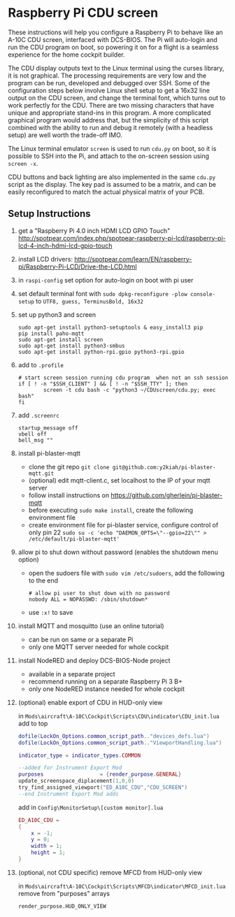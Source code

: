 # Raspberry Pi CDU screen

These instructions will help you configure a Raspberry Pi to behave like an A-10C CDU screen, interfaced with DCS-BIOS. The Pi will auto-login and run the CDU program on boot, so powering it on for a flight is a seamless experience for the home cockpit builder.

The CDU display outputs text to the Linux terminal using the curses library, it is not graphical. The processing requirements are very low and the program can be run, developed and debugged over SSH. Some of the configuration steps below involve Linux shell setup to get a 16x32 line output on the CDU screen, and change the terminal font, which turns out to work perfectly for the CDU. There are two missing characters that have unique and appropriate stand-ins in this program. A more complicated graphical program would address that, but the simplicity of this script combined with the ability to run and debug it remotely (with a headless setup) are well worth the trade-off IMO.

The Linux terminal emulator `screen` is used to run `cdu.py` on boot, so it is possible to SSH into the Pi, and attach to the on-screen session using `screen -x`.

CDU buttons and back lighting are also implemented in the same `cdu.py` script as the display. The key pad is assumed to be a matrix, and can be easily reconfigured to match the actual physical matrix of your PCB.

## Setup Instructions

1) get a "Raspberry Pi 4.0 inch HDMI LCD GPIO Touch"
	http://spotpear.com/index.php/spotpear-raspberry-pi-lcd/raspberry-pi-lcd-4-inch-hdmi-lcd-gpio-touch

2) install LCD drivers:
	http://spotpear.com/learn/EN/raspberry-pi/Raspberry-Pi-LCD/Drive-the-LCD.html

3) in `raspi-config` set option for auto-login on boot with pi user

4) set default terminal font with `sudo dpkg-reconfigure -plow console-setup` to `UTF8, guess, TerminusBold, 16x32`

5) set up python3 and screen
	```Shell
    sudo apt-get install python3-setuptools & easy_install3 pip
	pip install paho-mqtt
	sudo apt-get install screen
	sudo apt-get install python3-smbus
	sudo apt-get install python-rpi.gpio python3-rpi.gpio
    ```

6) add to `.profile`
	```Shell
	# start screen session running cdu program  when not an ssh session
	if [ ! -n "$SSH_CLIENT" ] && [ ! -n "$SSH_TTY" ]; then
			screen -t cdu bash -c "python3 ~/CDUscreen/cdu.py; exec bash"
	fi
	```
7) add `.screenrc`
	```Shell
	startup_message off
	vbell off
	bell_msg ""
	```

8) install pi-blaster-mqtt
	- clone the git repo
		`git clone git@github.com:y2kiah/pi-blaster-mqtt.git`
	- (optional) edit mqtt-client.c, set localhost to the IP of your mqtt server
	- follow install instructions on https://github.com/gherlein/pi-blaster-mqtt
	- before executing `sudo make install`, create the following environment file
	- create environment file for pi-blaster service, configure control of only pin 22
		`sudo su -c 'echo "DAEMON_OPTS=\"--gpio=22\"" > /etc/default/pi-blaster-mqtt'`

9) allow pi to shut down without password (enables the shutdown menu option)
	- open the sudoers file with `sudo vim /etc/sudoers`, add the following to the end
		```Shell
		# allow pi user to shut down with no password
		nobody ALL = NOPASSWD: /sbin/shutdown*
		```
	- use `:x!` to save

10) install MQTT and mosquitto (use an online tutorial)
	- can be run on same or a separate Pi
	- only one MQTT server needed for whole cockpit

11) install NodeRED and deploy DCS-BIOS-Node project
	- available in a separate project
	- recommend running on a separate Raspberry Pi 3 B+
	- only one NodeRED instance needed for whole cockpit

12) (optional) enable export of CDU in HUD-only view

	in `Mods\aircraft\A-10C\Cockpit\Scripts\CDU\indicator\CDU_init.lua` add to top

	```Lua
	dofile(LockOn_Options.common_script_path.."devices_defs.lua")
	dofile(LockOn_Options.common_script_path.."ViewportHandling.lua")	--added for Instrument Export Mod

	indicator_type = indicator_types.COMMON

	--added for Instrument Export Mod
	purposes                  = {render_purpose.GENERAL}
	update_screenspace_diplacement(1,0,0)    
	try_find_assigned_viewport("ED_A10C_CDU","CDU_SCREEN")
	--end Instrument Export Mod adds
	```
		
	add in `Config\MonitorSetup\[custom monitor].lua`
	
	```Lua
	ED_A10C_CDU =
	{
		x = -1;
		y = 0;
		width = 1;
		height = 1;
	}
	```

13) (optional, not CDU specific) remove MFCD from HUD-only view

	in `Mods\aircraft\A-10C\Cockpit\Scripts\MFCD\indicator\MFCD_init.lua` remove from "purposes" arrays
	
	```render_purpose.HUD_ONLY_VIEW```

